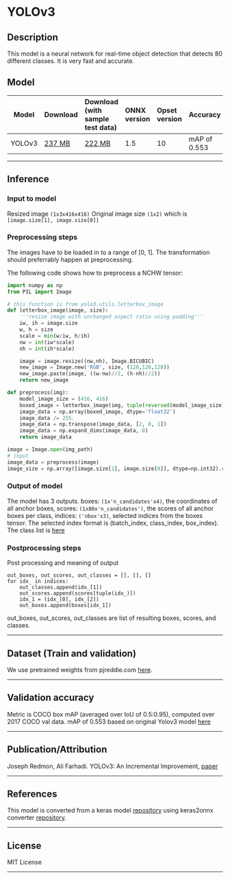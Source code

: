<!--- SPDX-License-Identifier: Apache-2.0 -->

# YOLOv3

## Description
This model is a neural network for real-time object detection that detects 80 different classes. It is very fast and accurate.

## Model

|Model        |Download  |Download (with sample test data)|ONNX version|Opset version|Accuracy |
|-------------|:--------------|:--------------|:--------------|:--------------|:--------------|
|YOLOv3       |[237 MB](model/yolov3-10.onnx) |[222 MB](model/yolov3-10.tar.gz)|1.5 |10 |mAP of 0.553 |



<hr>

## Inference

### Input to model
Resized image `(1x3x416x416)`
Original image size `(1x2)` which is `[image.size[1], image.size[0]]`

### Preprocessing steps
The images have to be loaded in to a range of [0, 1]. The transformation should preferrably happen at preprocessing.

The following code shows how to preprocess a NCHW tensor:

```python
import numpy as np
from PIL import Image

# this function is from yolo3.utils.letterbox_image
def letterbox_image(image, size):
    '''resize image with unchanged aspect ratio using padding'''
    iw, ih = image.size
    w, h = size
    scale = min(w/iw, h/ih)
    nw = int(iw*scale)
    nh = int(ih*scale)

    image = image.resize((nw,nh), Image.BICUBIC)
    new_image = Image.new('RGB', size, (128,128,128))
    new_image.paste(image, ((w-nw)//2, (h-nh)//2))
    return new_image

def preprocess(img):
    model_image_size = (416, 416)
    boxed_image = letterbox_image(img, tuple(reversed(model_image_size)))
    image_data = np.array(boxed_image, dtype='float32')
    image_data /= 255.
    image_data = np.transpose(image_data, [2, 0, 1])
    image_data = np.expand_dims(image_data, 0)
    return image_data

image = Image.open(img_path)
# input
image_data = preprocess(image)
image_size = np.array([image.size[1], image.size[0]], dtype=np.int32).reshape(1, 2)
```

### Output of model
The model has 3 outputs.
boxes: `(1x'n_candidates'x4)`, the coordinates of all anchor boxes,
scores: `(1x80x'n_candidates')`, the scores of all anchor boxes per class,
indices: `('nbox'x3)`, selected indices from the boxes tensor. The selected index format is (batch_index, class_index, box_index). The class list is [here](https://github.com/qqwweee/keras-yolo3/blob/master/model_data/coco_classes.txt)

### Postprocessing steps
Post processing and meaning of output
```
out_boxes, out_scores, out_classes = [], [], []
for idx_ in indices:
    out_classes.append(idx_[1])
    out_scores.append(scores[tuple(idx_)])
    idx_1 = (idx_[0], idx_[2])
    out_boxes.append(boxes[idx_1])
```
out_boxes, out_scores, out_classes are list of resulting boxes, scores, and classes.
<hr>

## Dataset (Train and validation)
We use pretrained weights from pjreddie.com [here](https://pjreddie.com/media/files/yolov3.weights).
<hr>

## Validation accuracy
Metric is COCO box mAP (averaged over IoU of 0.5:0.95), computed over 2017 COCO val data.
mAP of 0.553 based on original Yolov3 model [here](https://pjreddie.com/darknet/yolo/)
<hr>

## Publication/Attribution
Joseph Redmon, Ali Farhadi. YOLOv3: An Incremental Improvement, [paper](https://pjreddie.com/media/files/papers/YOLOv3.pdf)

<hr>

## References
This model is converted from a keras model [repository](https://github.com/qqwweee/keras-yolo3) using keras2onnx converter [repository](https://github.com/onnx/keras-onnx).
<hr>

## License
MIT License
<hr>
